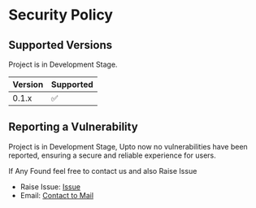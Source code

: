 # Security Policy

## Supported Versions

Project is in Development Stage.

| Version | Supported          |
| ------- | ------------------ |
| 0.1.x   | :white_check_mark: |


## Reporting a Vulnerability

Project is in Development Stage, Upto now no vulnerabilities have been reported, ensuring a secure and reliable experience for users.

If Any Found feel free to contact us and also Raise Issue
- Raise Issue: [Issue](https://github.com/UjjwalSaini07/RealTime-Trade-Stimulation/issues)
- Email: [Contact to Mail](mailto:ujjwalsaini0007+okxx@gmail.com)
